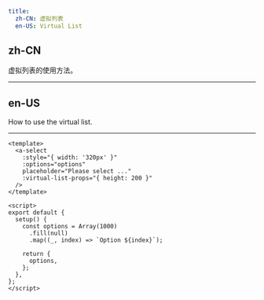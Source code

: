 ```yaml
title:
  zh-CN: 虚拟列表
  en-US: Virtual List
```

## zh-CN

虚拟列表的使用方法。

---

## en-US

How to use the virtual list.

---

```vue
<template>
  <a-select
    :style="{ width: '320px' }"
    :options="options"
    placeholder="Please select ..."
    :virtual-list-props="{ height: 200 }"
  />
</template>

<script>
export default {
  setup() {
    const options = Array(1000)
      .fill(null)
      .map((_, index) => `Option ${index}`);

    return {
      options,
    };
  },
};
</script>
```
